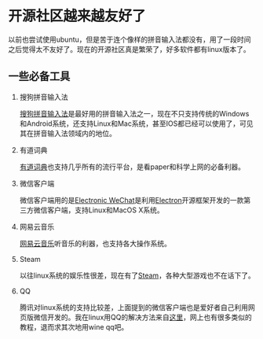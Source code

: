 # 开源社区越来越友好了 #

以前也尝试使用ubuntu，但是苦于连个像样的拼音输入法都没有，用了一段时间之后觉得太不友好了。现在的开源社区真是繁荣了，好多软件都有linux版本了。

## 一些必备工具 ##

1. 搜狗拼音输入法

    [搜狗拼音输入法](http://pinyin.sogou.com/)是最好用的拼音输入法之一，现在不只支持传统的Windows和Android系统，还支持Linux和Mac系统，甚至IOS都已经可以使用了，可见其在拼音输入法领域内的地位。

2. 有道词典

    [有道词典](http://cidian.youdao.com/index-linux.html)也支持几乎所有的流行平台，是看paper和科学上网的必备利器。

3. 微信客户端

    微信客户端用的是[Electronic WeChat](https://github.com/geeeeeeeeek/electronic-wechat)是利用[Electron](https://github.com/atom/electron)开源框架开发的一款第三方微信客户端，支持Linux和MacOS X系统。

4. 网易云音乐

    [网易云音乐](http://music.163.com/#/download)听音乐的利器，也支持各大操作系统。

5. Steam

    以往linux系统的娱乐性很差，现在有了[Steam](http://store.steampowered.com/)，各种大型游戏也不在话下了。

6. QQ

    腾讯对linux系统的支持比较差，上面提到的微信客户端也是爱好者自己利用网页版微信开发的。我在linux用QQ的解决方法来自[这里](cuiqingcai.com/349.html)，网上也有很多类似的教程，退而求其次地用wine qq吧。